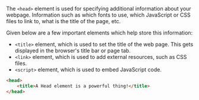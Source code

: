 The `<head>` element is used for specifying additional information about your webpage. Information such as which fonts to use, which JavaScript or CSS files to link to, what is the title of the page, etc.

Given below are a few important elements which help store this information:

- `<title>` element, which is used to set the title of the web page. This gets displayed in the browser's title bar or page tab.
- `<link>` element, which is used to add external resources, such as CSS files.
- `<script>` element, which is used to embed JavaScript code.

<a/> <!-- Empty tag to end list -->

```html
<head>
    <title>A Head element is a powerful thing!</title>
</head>
```
